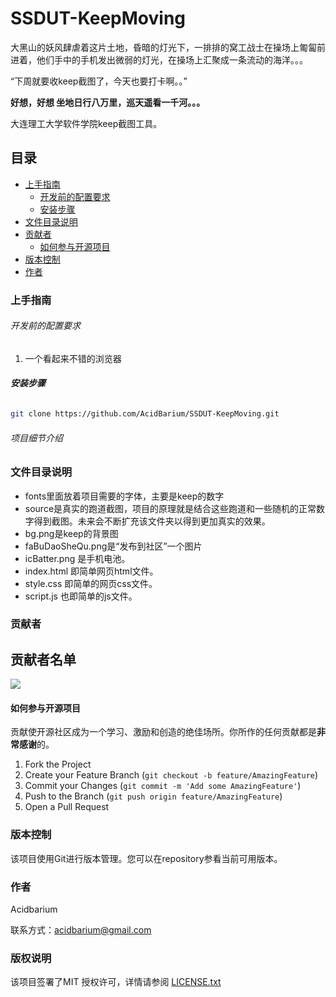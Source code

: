 

# SSDUT-KeepMoving

大黑山的妖风肆虐着这片土地，昏暗的灯光下，一排排的窝工战士在操场上匍匐前进着，他们手中的手机发出微弱的灯光，在操场上汇聚成一条流动的海洋。。。

“下周就要收keep截图了，今天也要打卡啊。。”

**好想，好想 坐地日行八万里，巡天遥看一千河。。。**

大连理工大学软件学院keep截图工具。



 
## 目录

- [上手指南](#上手指南)
  - [开发前的配置要求](#开发前的配置要求)
  - [安装步骤](#安装步骤)
- [文件目录说明](#文件目录说明)
- [贡献者](#贡献者)
  - [如何参与开源项目](#如何参与开源项目)
- [版本控制](#版本控制)
- [作者](#作者)


### 上手指南


###### 开发前的配置要求

1. 一个看起来不错的浏览器

###### **安装步骤**

```sh
git clone https://github.com/AcidBarium/SSDUT-KeepMoving.git
```

###### 项目细节介绍


### 文件目录说明

- fonts里面放着项目需要的字体，主要是keep的数字
- source是真实的跑道截图，项目的原理就是结合这些跑道和一些随机的正常数字得到截图。未来会不断扩充该文件夹以得到更加真实的效果。
- bg.png是keep的背景图
- faBuDaoSheQu.png是“发布到社区”一个图片
- icBatter.png 是手机电池。
- index.html 即简单网页html文件。
- style.css 即简单的网页css文件。
- script.js 也即简单的js文件。


### 贡献者


## 贡献者名单
<a href="https://github.com/AcidBarium/SSDUT-KeepMoving/graphs/contributors">
  <img src="https://contrib.rocks/image?repo=AcidBarium/SSDUT-KeepMoving" />
</a>

#### 如何参与开源项目

贡献使开源社区成为一个学习、激励和创造的绝佳场所。你所作的任何贡献都是**非常感谢**的。


1. Fork the Project
2. Create your Feature Branch (`git checkout -b feature/AmazingFeature`)
3. Commit your Changes (`git commit -m 'Add some AmazingFeature'`)
4. Push to the Branch (`git push origin feature/AmazingFeature`)
5. Open a Pull Request



### 版本控制

该项目使用Git进行版本管理。您可以在repository参看当前可用版本。

### 作者
Acidbarium

联系方式：acidbarium@gmail.com

### 版权说明

该项目签署了MIT 授权许可，详情请参阅 [LICENSE.txt](https://github.com/shaojintian/Best_README_template/blob/master/LICENSE.txt)


